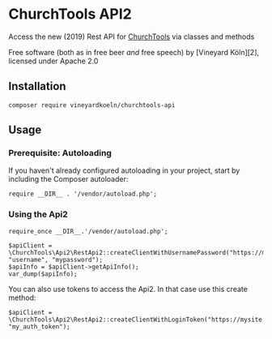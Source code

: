# ChurchTools API2

Access the new (2019) Rest API for [ChurchTools][1]  via classes and methods

Free software (both as in free beer *and* free speech) by [Vineyard Köln][2], licensed under Apache 2.0

[1]: https://church.tools/

## Installation

`composer require vineyardkoeln/churchtools-api`

## Usage

### Prerequisite: Autoloading

If you haven't already configured autoloading in your project, start by including the Composer autoloader:

```
require __DIR__ . '/vendor/autoload.php';
``` 

### Using the Api2

```
require_once __DIR__.'/vendor/autoload.php';

$apiClient = \ChurchTools\Api2\RestApi2::createClientWithUsernamePassword("https://mysite.church.tools", "username", "mypassword");
$apiInfo = $apiClient->getApiInfo();
var_dump($apiInfo);
```

You can also use tokens to access the Api2. In that case use this create method:

```
$apiClient = \ChurchTools\Api2\RestApi2::createClientWithLoginToken("https://mysite.church.tools", "my_auth_token");
```
